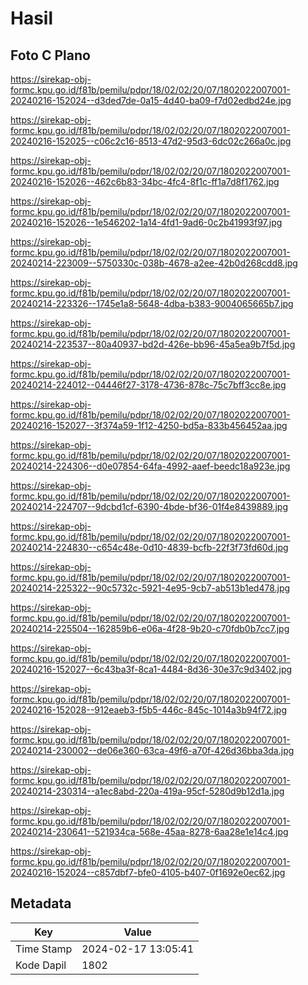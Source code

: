 # Hasil

## Foto C Plano

https://sirekap-obj-formc.kpu.go.id/f81b/pemilu/pdpr/18/02/02/20/07/1802022007001-20240216-152024--d3ded7de-0a15-4d40-ba09-f7d02edbd24e.jpg

https://sirekap-obj-formc.kpu.go.id/f81b/pemilu/pdpr/18/02/02/20/07/1802022007001-20240216-152025--c06c2c16-8513-47d2-95d3-6dc02c266a0c.jpg

https://sirekap-obj-formc.kpu.go.id/f81b/pemilu/pdpr/18/02/02/20/07/1802022007001-20240216-152026--462c6b83-34bc-4fc4-8f1c-ff1a7d8f1762.jpg

https://sirekap-obj-formc.kpu.go.id/f81b/pemilu/pdpr/18/02/02/20/07/1802022007001-20240216-152026--1e546202-1a14-4fd1-9ad6-0c2b41993f97.jpg

https://sirekap-obj-formc.kpu.go.id/f81b/pemilu/pdpr/18/02/02/20/07/1802022007001-20240214-223009--5750330c-038b-4678-a2ee-42b0d268cdd8.jpg

https://sirekap-obj-formc.kpu.go.id/f81b/pemilu/pdpr/18/02/02/20/07/1802022007001-20240214-223326--1745e1a8-5648-4dba-b383-9004065665b7.jpg

https://sirekap-obj-formc.kpu.go.id/f81b/pemilu/pdpr/18/02/02/20/07/1802022007001-20240214-223537--80a40937-bd2d-426e-bb96-45a5ea9b7f5d.jpg

https://sirekap-obj-formc.kpu.go.id/f81b/pemilu/pdpr/18/02/02/20/07/1802022007001-20240214-224012--04446f27-3178-4736-878c-75c7bff3cc8e.jpg

https://sirekap-obj-formc.kpu.go.id/f81b/pemilu/pdpr/18/02/02/20/07/1802022007001-20240216-152027--3f374a59-1f12-4250-bd5a-833b456452aa.jpg

https://sirekap-obj-formc.kpu.go.id/f81b/pemilu/pdpr/18/02/02/20/07/1802022007001-20240214-224306--d0e07854-64fa-4992-aaef-beedc18a923e.jpg

https://sirekap-obj-formc.kpu.go.id/f81b/pemilu/pdpr/18/02/02/20/07/1802022007001-20240214-224707--9dcbd1cf-6390-4bde-bf36-01f4e8439889.jpg

https://sirekap-obj-formc.kpu.go.id/f81b/pemilu/pdpr/18/02/02/20/07/1802022007001-20240214-224830--c654c48e-0d10-4839-bcfb-22f3f73fd60d.jpg

https://sirekap-obj-formc.kpu.go.id/f81b/pemilu/pdpr/18/02/02/20/07/1802022007001-20240214-225322--90c5732c-5921-4e95-9cb7-ab513b1ed478.jpg

https://sirekap-obj-formc.kpu.go.id/f81b/pemilu/pdpr/18/02/02/20/07/1802022007001-20240214-225504--162859b6-e06a-4f28-9b20-c70fdb0b7cc7.jpg

https://sirekap-obj-formc.kpu.go.id/f81b/pemilu/pdpr/18/02/02/20/07/1802022007001-20240216-152027--6c43ba3f-8ca1-4484-8d36-30e37c9d3402.jpg

https://sirekap-obj-formc.kpu.go.id/f81b/pemilu/pdpr/18/02/02/20/07/1802022007001-20240216-152028--912eaeb3-f5b5-446c-845c-1014a3b94f72.jpg

https://sirekap-obj-formc.kpu.go.id/f81b/pemilu/pdpr/18/02/02/20/07/1802022007001-20240214-230002--de06e360-63ca-49f6-a70f-426d36bba3da.jpg

https://sirekap-obj-formc.kpu.go.id/f81b/pemilu/pdpr/18/02/02/20/07/1802022007001-20240214-230314--a1ec8abd-220a-419a-95cf-5280d9b12d1a.jpg

https://sirekap-obj-formc.kpu.go.id/f81b/pemilu/pdpr/18/02/02/20/07/1802022007001-20240214-230641--521934ca-568e-45aa-8278-6aa28e1e14c4.jpg

https://sirekap-obj-formc.kpu.go.id/f81b/pemilu/pdpr/18/02/02/20/07/1802022007001-20240216-152024--c857dbf7-bfe0-4105-b407-0f1692e0ec62.jpg


## Metadata

| Key        | Value               |
| ---------- | ------------------- |
| Time Stamp | 2024-02-17 13:05:41 |
| Kode Dapil | 1802                |



